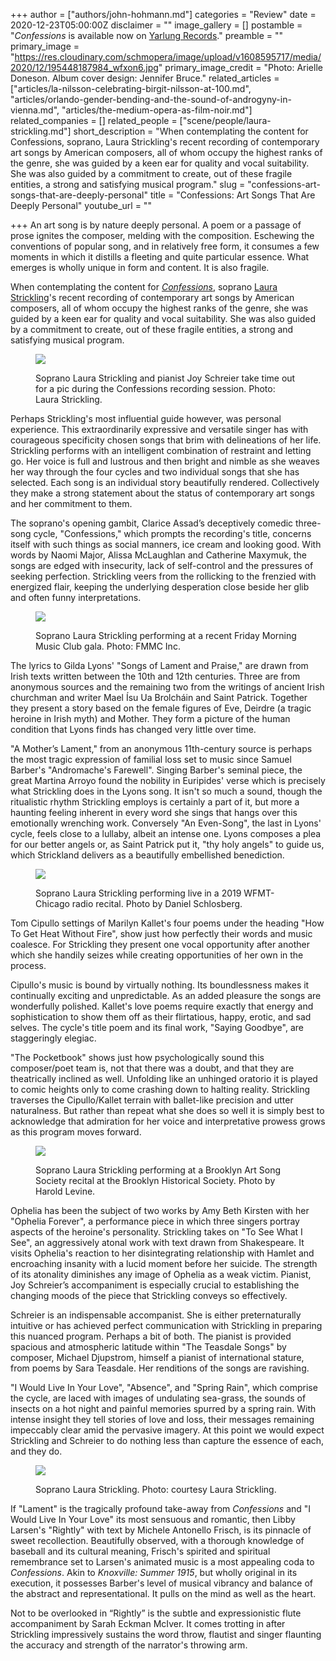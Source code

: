 +++
author = ["authors/john-hohmann.md"]
categories = "Review"
date = 2020-12-23T05:00:00Z
disclaimer = ""
image_gallery = []
postamble = "_Confessions_ is available now on [Yarlung Records](https://www.yarlungrecords.com/product/confessions/)."
preamble = ""
primary_image = "https://res.cloudinary.com/schmopera/image/upload/v1608595717/media/2020/12/195448187984_wfxon6.jpg"
primary_image_credit = "Photo: Arielle Doneson. Album cover design: Jennifer Bruce."
related_articles = ["articles/la-nilsson-celebrating-birgit-nilsson-at-100.md", "articles/orlando-gender-bending-and-the-sound-of-androgyny-in-vienna.md", "articles/the-medium-opera-as-film-noir.md"]
related_companies = []
related_people = ["scene/people/laura-strickling.md"]
short_description = "When contemplating the content for Confessions, soprano, Laura Strickling's recent recording of contemporary art songs by American composers, all of whom occupy the highest ranks of the genre, she was guided by a keen ear for quality and vocal suitability. She was also guided by a commitment to create, out of these fragile entities, a strong and satisfying musical program."
slug = "confessions-art-songs-that-are-deeply-personal"
title = "Confessions: Art Songs That Are Deeply Personal"
youtube_url = ""

+++
An art song is by nature deeply personal. A poem or a passage of prose ignites the composer, melding with the composition. Eschewing the conventions of popular song, and in relatively free form, it consumes a few moments in which it distills a fleeting and quite particular essence. What emerges is wholly unique in form and content. It is also fragile.

When contemplating the content for [_Confessions_](https://www.yarlungrecords.com/product/confessions/), soprano [Laura Strickling](/scene/people/laura-strickling/)'s recent recording of contemporary art songs by American composers, all of whom occupy the highest ranks of the genre, she was guided by a keen ear for quality and vocal suitability. She was also guided by a commitment to create, out of these fragile entities, a strong and satisfying musical program.

<figure data-type="image">

![](https://res.cloudinary.com/schmopera/image/upload/v1608595602/media/2020/12/5H3vPjcg_csosug.jpg)

<figcaption>Soprano Laura Strickling and pianist Joy Schreier take time out for a pic during the Confessions recording session. Photo: Laura Strickling.</figcaption>  
</figure>

Perhaps Strickling's most influential guide however, was personal experience. This extraordinarily expressive and versatile singer has with courageous specificity chosen songs that brim with delineations of her life. Strickling performs with an intelligent combination of restraint and letting go. Her voice is full and lustrous and then bright and nimble as she weaves her way through the four cycles and two individual songs that she has selected. Each song is an individual story beautifully rendered. Collectively they make a strong statement about the status of contemporary art songs and her commitment to them.

The soprano's opening gambit, Clarice Assad’s deceptively comedic three-song cycle, "Confessions," which prompts the recording's title, concerns itself with such things as social manners, ice cream and looking good. With words by Naomi Major, Alissa McLaughlan and Catherine Maxymuk, the songs are edged with insecurity, lack of self-control and the pressures of seeking perfection. Strickling veers from the rollicking to the frenzied with energized flair, keeping the underlying desperation close beside her glib and often funny interpretations.

<figure data-type="image">

![](https://res.cloudinary.com/schmopera/image/upload/v1608595763/media/2020/12/p_xm1rqs.jpg)

<figcaption>Soprano Laura Strickling performing at a recent Friday Morning Music Club gala. Photo: FMMC Inc.</figcaption>  
</figure>

The lyrics to Gilda Lyons' "Songs of Lament and Praise," are drawn from Irish texts written between the 10th and 12th centuries. Three are from anonymous sources and the remaining two from the writings of ancient Irish churchman and writer Mael Ísu Ua Brolcháin and Saint Patrick. Together they present a story based on the female figures of Eve, Deirdre (a tragic heroine in Irish myth) and Mother. They form a picture of the human condition that Lyons finds has changed very little over time.

"A Mother’s Lament," from an anonymous 11th-century source is perhaps the most tragic expression of familial loss set to music since Samuel Barber's "Andromache's Farewell". Singing Barber's seminal piece, the great Martina Arroyo found the nobility in Euripides' verse which is precisely what Strickling does in the Lyons song. It isn't so much a sound, though the ritualistic rhythm Strickling employs is certainly a part of it, but more a haunting feeling inherent in every word she sings that hangs over this emotionally wrenching work. Conversely "An Even-Song", the last in Lyons' cycle, feels close to a lullaby, albeit an intense one. Lyons composes a plea for our better angels or, as Saint Patrick put it, "thy holy angels" to guide us, which Strickland delivers as a beautifully embellished benediction.

<figure data-type="image">

![](https://res.cloudinary.com/schmopera/image/upload/v1608595805/media/2020/12/p_1_a64obz.jpg)

<figcaption>Soprano Laura Strickling performing live in a 2019 WFMT- Chicago radio recital. Photo by Daniel Schlosberg.</figcaption>  
</figure>

Tom Cipullo settings of Marilyn Kallet's four poems under the heading "How To Get Heat Without Fire", show just how perfectly their words and music coalesce. For Strickling they present one vocal opportunity after another which she handily seizes while creating opportunities of her own in the process.

Cipullo's music is bound by virtually nothing. Its boundlessness makes it continually exciting and unpredictable. As an added pleasure the songs are wonderfully polished. Kallet's love poems require exactly that energy and sophistication to show them off as their flirtatious, happy, erotic, and sad selves. The cycle's title poem and its final work, "Saying Goodbye", are staggeringly elegiac.

"The Pocketbook" shows just how psychologically sound this composer/poet team is, not that there was a doubt, and that they are theatrically inclined as well. Unfolding like an unhinged oratorio it is played to comic heights only to come crashing down to halting reality. Strickling traverses the Cipullo/Kallet terrain with ballet-like precision and utter naturalness. But rather than repeat what she does so well it is simply best to acknowledge that admiration for her voice and interpretative prowess grows as this program moves forward.

<figure data-type="image">

![](https://res.cloudinary.com/schmopera/image/upload/v1608595828/media/2020/12/p_2_sq4bhu.jpg)

<figcaption>Soprano Laura Strickling performing at a Brooklyn Art Song Society recital at the Brooklyn Historical Society.  Photo by Harold Levine.</figcaption>  
</figure>

Ophelia has been the subject of two works by Amy Beth Kirsten with her "Ophelia Forever", a performance piece in which three singers portray aspects of the heroine's personality. Strickling takes on "To See What I See", an aggressively atonal work with text drawn from Shakespeare. It visits Ophelia's reaction to her disintegrating relationship with Hamlet and encroaching insanity with a lucid moment before her suicide. The strength of its atonality diminishes any image of Ophelia as a weak victim. Pianist, Joy Schreier’s accompaniment is especially crucial to establishing the changing moods of the piece that Strickling conveys so effectively.

Schreier is an indispensable accompanist. She is either preternaturally intuitive or has achieved perfect communication with Strickling in preparing this nuanced program. Perhaps a bit of both. The pianist is provided spacious and atmospheric latitude within "The Teasdale Songs" by composer, Michael Djupstrom, himself a pianist of international stature, from poems by Sara Teasdale. Her renditions of the songs are ravishing.

"I Would Live In Your Love", "Absence", and "Spring Rain", which comprise the cycle, are laced with images of undulating sea-grass, the sounds of insects on a hot night and painful memories spurred by a spring rain. With intense insight they tell stories of love and loss, their messages remaining impeccably clear amid the pervasive imagery. At this point we would expect Strickling and Schreier to do nothing less than capture the essence of each, and they do.

<figure data-type="image">

![](https://res.cloudinary.com/schmopera/image/upload/v1608595878/media/2020/12/p_3_mcf2wo.jpg)

<figcaption>Soprano Laura Strickling. Photo: courtesy Laura Strickling.</figcaption>  
</figure>

If "Lament" is the tragically profound take-away from _Confessions_ and "I Would Live In Your Love" its most sensuous and romantic, then Libby Larsen's "Rightly" with text by Michele Antonello Frisch, is its pinnacle of sweet recollection. Beautifully observed, with a thorough knowledge of baseball and its cultural meaning, Frisch's spirited and spiritual remembrance set to Larsen's animated music is a most appealing coda to _Confessions_. Akin to _Knoxville: Summer 1915_, but wholly original in its execution, it possesses Barber's level of musical vibrancy and balance of the abstract and representational. It pulls on the mind as well as the heart.

Not to be overlooked in “Rightly” is the subtle and expressionistic flute accompaniment by Sarah Eckman McIver. It comes trotting in after Strickling impressively sustains the word throw, flautist and singer flaunting the accuracy and strength of the narrator's throwing arm.